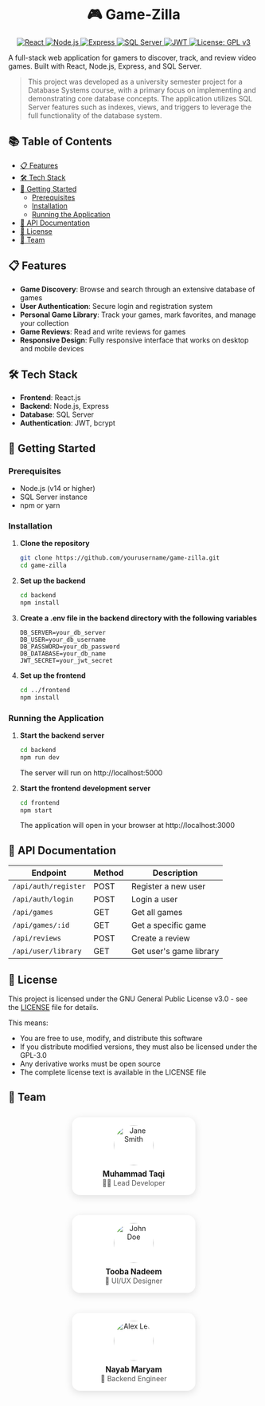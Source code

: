 <p align="center">
    <h1 align="center">🎮 Game-Zilla</h1>
</p>

<p align="center">
    <a href="https://reactjs.org/">
        <img src="https://img.shields.io/badge/React-61DAFB?style=for-the-badge&logo=react&logoColor=20232A" alt="React" />
    </a>
    <a href="https://nodejs.org/">
        <img src="https://img.shields.io/badge/Node.js-3C873A?style=for-the-badge&logo=node.js&logoColor=white" alt="Node.js" />
    </a>
    <a href="https://expressjs.com/">
        <img src="https://img.shields.io/badge/Express-303030?style=for-the-badge&logo=express&logoColor=61DAFB" alt="Express" />
    </a>
    <a href="https://www.microsoft.com/sql-server">
        <img src="https://img.shields.io/badge/SQL%20Server-CC2927?style=for-the-badge&logo=microsoftsqlserver&logoColor=white" alt="SQL Server" />
    </a>
    <a href="https://jwt.io/">
        <img src="https://img.shields.io/badge/JWT-F7B93E?style=for-the-badge&logo=jsonwebtokens&logoColor=000000" alt="JWT" />
    </a>
    <a href="https://www.gnu.org/licenses/gpl-3.0">
        <img src="https://img.shields.io/badge/License-GPLv3-blue.svg?style=for-the-badge" alt="License: GPL v3" />
    </a>
</p>

A full-stack web application for gamers to discover, track, and review video games. Built with React, Node.js, Express, and SQL Server.

> This project was developed as a university semester project for a Database Systems course, with a primary focus on implementing and demonstrating core database concepts. The application utilizes SQL Server features such as indexes, views, and triggers to leverage the full functionality of the database system.

## 📚 Table of Contents

- [📋 Features](#-features)
- [🛠️ Tech Stack](#-tech-stack)
- [🚀 Getting Started](#-getting-started)
    - [Prerequisites](#prerequisites)
    - [Installation](#installation)
    - [Running the Application](#running-the-application)
- [📝 API Documentation](#-api-documentation)
- [📄 License](#-license)
- [👥 Team](#-team)

## 📋 Features

- **Game Discovery**: Browse and search through an extensive database of games
- **User Authentication**: Secure login and registration system
- **Personal Game Library**: Track your games, mark favorites, and manage your collection
- **Game Reviews**: Read and write reviews for games
- **Responsive Design**: Fully responsive interface that works on desktop and mobile devices

## 🛠️ Tech Stack

- **Frontend**: React.js
- **Backend**: Node.js, Express
- **Database**: SQL Server
- **Authentication**: JWT, bcrypt

## 🚀 Getting Started

### Prerequisites

- Node.js (v14 or higher)
- SQL Server instance
- npm or yarn

### Installation

1. **Clone the repository**
   ```bash
   git clone https://github.com/yourusername/game-zilla.git
   cd game-zilla
   ```

2. **Set up the backend**
   ```bash
   cd backend
   npm install
   ```

3. **Create a .env file in the backend directory with the following variables**
   ```
   DB_SERVER=your_db_server
   DB_USER=your_db_username
   DB_PASSWORD=your_db_password
   DB_DATABASE=your_db_name
   JWT_SECRET=your_jwt_secret
   ```

4. **Set up the frontend**
   ```bash
   cd ../frontend
   npm install
   ```

### Running the Application

1. **Start the backend server**
   ```bash
   cd backend
   npm run dev
   ```
   The server will run on http://localhost:5000

2. **Start the frontend development server**
   ```bash
   cd frontend
   npm start
   ```
   The application will open in your browser at http://localhost:3000

## 📝 API Documentation

| Endpoint | Method | Description |
|----------|--------|-------------|
| `/api/auth/register` | POST | Register a new user |
| `/api/auth/login` | POST | Login a user |
| `/api/games` | GET | Get all games |
| `/api/games/:id` | GET | Get a specific game |
| `/api/reviews` | POST | Create a review |
| `/api/user/library` | GET | Get user's game library |

## 📄 License

This project is licensed under the GNU General Public License v3.0 - see the [LICENSE](LICENSE) file for details.

This means:
- You are free to use, modify, and distribute this software
- If you distribute modified versions, they must also be licensed under the GPL-3.0
- Any derivative works must be open source
- The complete license text is available in the LICENSE file

## 👥 Team

<style>
  .team-container {
    display: flex;
    justify-content: center;
    flex-wrap: wrap;
    gap: 20px;
  }
  .team-card {
    display: inline-block;
    margin: 10px;
    box-shadow: 0 4px 16px rgba(0,0,0,0.12);
    border-radius: 16px;
    padding: 16px 24px;
    background: #fff;
    text-align: center;
    width: 200px;
  }
  .team-card a {
    text-decoration: none;
  }
  .team-card a:hover {
    text-decoration: none;
  }
  .team-card img {
    border-radius: 50%;
    width: 80px;
    height: 80px;
  }
  .team-card .name {
    display: block;
    font-weight: bold;
    font-size: 1.1em;
    margin-top: 8px;
  }
  .team-card .role {
    display: block;
    color: #555;
  }
</style>

<div align="center" class="team-container">
    <div class="team-card">
        <a href="https://github.com/taqi-m">
            <img src="https://avatars.githubusercontent.com/u/76934497?v=4" alt="Jane Smith"/><br/>
            <span class="name">Muhammad Taqi</span>
            <span class="role">👨‍💻 Lead Developer</span>
        </a>
    </div>
    <div class="team-card">
        <a href="https://github.com/l232550">
            <img src="https://avatars.githubusercontent.com/u/168574829?v=4" alt="John Doe"/><br/>
            <span class="name">Tooba Nadeem</span>
            <span class="role">🎨 UI/UX Designer</span>
        </a>
    </div>
    <div class="team-card">
        <a href="https://github.com/NayabMaryam">
            <img src="https://avatars.githubusercontent.com/u/168572636?v=4" alt="Alex Lee"/><br/>
            <span class="name">Nayab Maryam</span>
            <span class="role">🔧 Backend Engineer</span>
        </a>
    </div>
</div>

